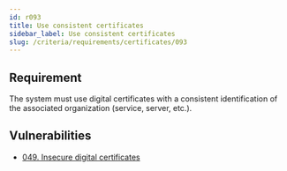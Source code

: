```yaml
---
id: r093
title: Use consistent certificates
sidebar_label: Use consistent certificates
slug: /criteria/requirements/certificates/093
---
```


## Requirement

The system must use digital certificates
with a consistent identification
of the associated organization
(service, server, etc.).

## Vulnerabilities

- [049. Insecure digital certificates](/criteria/vulnerabilities/049)
